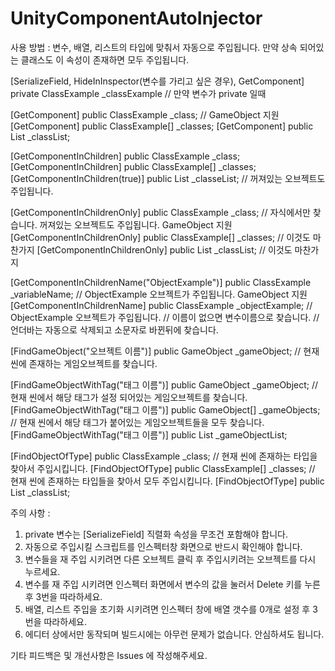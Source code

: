 # UnityComponentAutoInjector


사용 방법 : 변수, 배열, 리스트의 타입에 맞춰서 자동으로 주입됩니다.
만약 상속 되어있는 클래스도 이 속성이 존재하면 모두 주입됩니다.
  
[SerializeField, HideInInspector(변수를 가리고 싶은 경우), GetComponent]
private ClassExample _classExample // 만약 변수가 private 일때

[GetComponent] public ClassExample _class; // GameObject 지원
[GetComponent] public ClassExample[] _classes;
[GetComponent] public List<ClassExample> _classList;
  
  
[GetComponentInChildren] public ClassExample _class;
[GetComponentInChildren] public ClassExample[] _classes;
[GetComponentInChildren(true)] public List<ClassExample> _classeList; // 꺼져있는 오브젝트도 주입됩니다.
  
  
[GetComponentInChildrenOnly] public ClassExample _class;           // 자식에서만 찾습니다. 꺼져있는 오브젝트도 주입됩니다. GameObject 지원
[GetComponentInChildrenOnly] public ClassExample[] _classes;       // 이것도 마찬가지
[GetComponentInChildrenOnly] public List<ClassExample> _classList; // 이것도 마찬가지
  
  
[GetComponentInChildrenName("ObjectExample")] public ClassExample _variableName; // ObjectExample 오브젝트가 주입됩니다. GameObject 지원
[GetComponentInChildrenName] public ClassExample _objectExample; // ObjectExample 오브젝트가 주입됩니다.
                                                                 // 이름이 없으면 변수이름으로 찾습니다.
                                                                 // 언더바는 자동으로 삭제되고 소문자로 바뀐뒤에 찾습니다.
                                                                 
[FindGameObject("오브젝트 이름")] public GameObject _gameObject; // 현재 씬에 존재하는 게임오브젝트를 찾습니다.


[FindGameObjectWithTag("태그 이름")] public GameObject _gameObject;    // 현재 씬에서 해당 태그가 설정 되어있는 게임오브젝트를 찾습니다.
[FindGameObjectWithTag("태그 이름")] public GameObject[] _gameObjects; // 현재 씬에서 해당 태그가 붙어있는 게임오브젝트들을 모두 찾습니다.
[FindGameObjectWithTag("태그 이름")] public List<GameObject> _gameObjectList;
  
[FindObjectOfType] public ClassExample _class;     // 현재 씬에 존재하는 타입을 찾아서 주입시킵니다.
[FindObjectOfType] public ClassExample[] _classes; // 현재 씬에 존재하는 타입들을 찾아서 모두 주입시킵니다.
[FindObjectOfType] public List<ClassExample> _classList;
  
  
주의 사항 :
  1. private 변수는 [SerializeField] 직렬화 속성을 무조건 포함해야 합니다.
  2. 자동으로 주입시킬 스크립트를 인스펙터창 화면으로 반드시 확인해야 합니다.
  3. 변수들을 재 주입 시키려면 다른 오브젝트 클릭 후 주입시키려는 오브젝트를 다시 누르세요.
  4. 변수를 재 주입 시키려면 인스펙터 화면에서 변수의 값을 눌러서 Delete 키를 누른 후 3번을 따라하세요.
  5. 배열, 리스트 주입을 초기화 시키려면 인스펙터 창에 배열 갯수를 0개로 설정 후 3번을 따라하세요.
  6. 에디터 상에서만 동작되며 빌드시에는 아무런 문제가 없습니다. 안심하셔도 됩니다.
  
  
기타 피드백은 및 개선사항은 Issues 에 작성해주세요.
